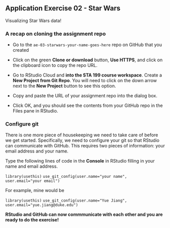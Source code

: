 ## Application Exercise 02 - Star Wars

Visualizing Star Wars data!

### A recap on cloning the assignment repo

- Go to the `ae-03-starwars-your-name-goes-here` repo on GitHub that you created

- Click on the green **Clone or download** button, **Use HTTPS**, and click on the clipboard icon to copy the repo URL.

- Go to RStudio Cloud and **into the STA 199 course workspace**. Create a **New Project from Git Repo**. You will need to click on the down arrow next to the **New Project** button to see this option.

- Copy and paste the URL of your assignment repo into the dialog box.

- Click OK, and you should see the contents from your GitHub repo in the Files pane in RStudio. 

### Configure git

There is one more piece of housekeeping we need to take care of before we get started. Specifically,  we need to configure your git so that RStudio can communicate with GitHub. This requires two pieces of information: your email address and your name.

Type the following lines of code in the **Console** in RStudio filling in your name and email address.

`library(usethis)`
`use_git_config(user.name="your name", user.email="your email")`

For example, mine would be  

`library(usethis)`
`use_git_config(user.name="Yue Jiang", user.email="yue.jiang@duke.edu")`

**RStudio and GitHub can now commmunicate with each other and you are ready to do the exercise!**
